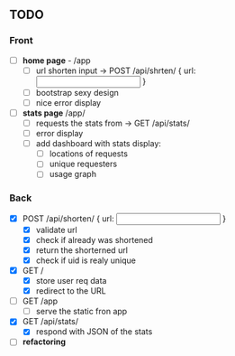 ## TODO

### Front

- [ ] **home page** - /app
  - [ ] url shorten input -> POST /api/shrten/ { url: <input url> }
  - [ ] bootstrap sexy design
  - [ ] nice error display
- [ ] **stats page** /app/<UID>
  - [ ] requests the stats from -> GET /api/stats/<UID>
  - [ ] error display
  - [ ] add dashboard with stats display:
    - [ ] locations of requests
    - [ ] unique requesters
    - [ ] usage graph

### Back

- [x] POST /api/shorten/ { url: <input url> }
  - [x] validate url
  - [x] check if already was shortened
  - [x] return the shorterned url
  - [x] check if uid is realy unique
- [x] GET /<UID>
  - [x] store user req data
  - [x] redirect to the URL
- [ ] GET /app
  - [ ] serve the static fron app
- [x] GET /api/stats/<UID>
  - [x] respond with JSON of the stats
- [ ] **refactoring**
